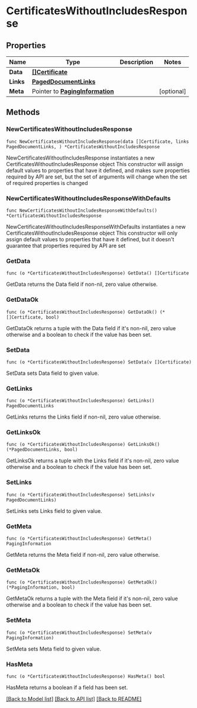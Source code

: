 # CertificatesWithoutIncludesResponse

## Properties

Name | Type | Description | Notes
------------ | ------------- | ------------- | -------------
**Data** | [**[]Certificate**](Certificate.md) |  | 
**Links** | [**PagedDocumentLinks**](PagedDocumentLinks.md) |  | 
**Meta** | Pointer to [**PagingInformation**](PagingInformation.md) |  | [optional] 

## Methods

### NewCertificatesWithoutIncludesResponse

`func NewCertificatesWithoutIncludesResponse(data []Certificate, links PagedDocumentLinks, ) *CertificatesWithoutIncludesResponse`

NewCertificatesWithoutIncludesResponse instantiates a new CertificatesWithoutIncludesResponse object
This constructor will assign default values to properties that have it defined,
and makes sure properties required by API are set, but the set of arguments
will change when the set of required properties is changed

### NewCertificatesWithoutIncludesResponseWithDefaults

`func NewCertificatesWithoutIncludesResponseWithDefaults() *CertificatesWithoutIncludesResponse`

NewCertificatesWithoutIncludesResponseWithDefaults instantiates a new CertificatesWithoutIncludesResponse object
This constructor will only assign default values to properties that have it defined,
but it doesn't guarantee that properties required by API are set

### GetData

`func (o *CertificatesWithoutIncludesResponse) GetData() []Certificate`

GetData returns the Data field if non-nil, zero value otherwise.

### GetDataOk

`func (o *CertificatesWithoutIncludesResponse) GetDataOk() (*[]Certificate, bool)`

GetDataOk returns a tuple with the Data field if it's non-nil, zero value otherwise
and a boolean to check if the value has been set.

### SetData

`func (o *CertificatesWithoutIncludesResponse) SetData(v []Certificate)`

SetData sets Data field to given value.


### GetLinks

`func (o *CertificatesWithoutIncludesResponse) GetLinks() PagedDocumentLinks`

GetLinks returns the Links field if non-nil, zero value otherwise.

### GetLinksOk

`func (o *CertificatesWithoutIncludesResponse) GetLinksOk() (*PagedDocumentLinks, bool)`

GetLinksOk returns a tuple with the Links field if it's non-nil, zero value otherwise
and a boolean to check if the value has been set.

### SetLinks

`func (o *CertificatesWithoutIncludesResponse) SetLinks(v PagedDocumentLinks)`

SetLinks sets Links field to given value.


### GetMeta

`func (o *CertificatesWithoutIncludesResponse) GetMeta() PagingInformation`

GetMeta returns the Meta field if non-nil, zero value otherwise.

### GetMetaOk

`func (o *CertificatesWithoutIncludesResponse) GetMetaOk() (*PagingInformation, bool)`

GetMetaOk returns a tuple with the Meta field if it's non-nil, zero value otherwise
and a boolean to check if the value has been set.

### SetMeta

`func (o *CertificatesWithoutIncludesResponse) SetMeta(v PagingInformation)`

SetMeta sets Meta field to given value.

### HasMeta

`func (o *CertificatesWithoutIncludesResponse) HasMeta() bool`

HasMeta returns a boolean if a field has been set.


[[Back to Model list]](../README.md#documentation-for-models) [[Back to API list]](../README.md#documentation-for-api-endpoints) [[Back to README]](../README.md)


